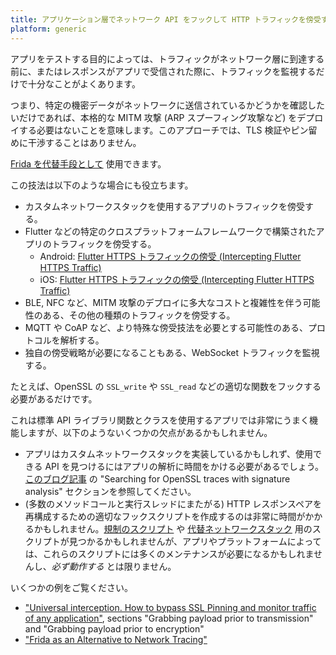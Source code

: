 ```yaml
---
title: アプリケーション層でネットワーク API をフックして HTTP トラフィックを傍受する (Intercepting HTTP Traffic by Hooking Network APIs at the Application Layer)
platform: generic
---
```


アプリをテストする目的によっては、トラフィックがネットワーク層に到達する前に、またはレスポンスがアプリで受信された際に、トラフィックを監視するだけで十分なことがよくあります。

つまり、特定の機密データがネットワークに送信されているかどうかを確認したいだけであれば、本格的な MITM 攻撃 (ARP スプーフィング攻撃など) をデプロイする必要はないことを意味します。このアプローチでは、TLS 検証やピン留めに干渉することはありません。

[Frida を代替手段として](https://gaiaslastlaugh.medium.com/frida-as-an-alternative-to-network-tracing-5173cfbd7a0b) 使用できます。

この技法は以下のような場合にも役立ちます。

- カスタムネットワークスタックを使用するアプリのトラフィックを傍受する。
- Flutter などの特定のクロスプラットフォームフレームワークで構築されたアプリのトラフィックを傍受する。
    - Android: [Flutter HTTPS トラフィックの傍受 (Intercepting Flutter HTTPS Traffic)](../../techniques/android/MASTG-TECH-0109.md)
    - iOS: [Flutter HTTPS トラフィックの傍受 (Intercepting Flutter HTTPS Traffic)](../../techniques/ios/MASTG-TECH-0110.md)
- BLE, NFC など、MITM 攻撃のデプロイに多大なコストと複雑性を伴う可能性のある、その他の種類のトラフィックを傍受する。
- MQTT や CoAP など、より特殊な傍受技法を必要とする可能性のある、プロトコルを解析する。
- 独自の傍受戦略が必要になることもある、WebSocket トラフィックを監視する。

たとえば、OpenSSL の `SSL_write` や `SSL_read` などの適切な関数をフックする必要があるだけです。

これは標準 API ライブラリ関数とクラスを使用するアプリでは非常にうまく機能しますが、以下のようないくつかの欠点があるかもしれません。

- アプリはカスタムネットワークスタックを実装しているかもしれず、使用できる API を見つけるにはアプリの解析に時間をかける必要があるでしょう。[このブログ記事](https://hackmag.com/security/ssl-sniffing/ "Searching for OpenSSL traces with signature analysis") の "Searching for OpenSSL traces with signature analysis" セクションを参照してください。
- (多数のメソッドコールと実行スレッドにまたがる) HTTP レスポンスペアを再構成するための適切なフックスクリプトを作成するのは非常に時間がかかるかもしれません。[規制のスクリプト](https://github.com/fanxs-t/Android-SSL_read-write-Hook/blob/master/frida-hook.py) や [代替ネットワークスタック](https://codeshare.frida.re/@owen800q/okhttp3-interceptor/) 用のスクリプトが見つかるかもしれませんが、アプリやプラットフォームによっては、これらのスクリプトには多くのメンテナンスが必要になるかもしれませんし、_必ず動作する_ とは限りません。

いくつかの例をご覧ください。

- ["Universal interception. How to bypass SSL Pinning and monitor traffic of any application"](https://hackmag.com/security/ssl-sniffing/), sections "Grabbing payload prior to transmission" and "Grabbing payload prior to encryption"
- ["Frida as an Alternative to Network Tracing"](https://gaiaslastlaugh.medium.com/frida-as-an-alternative-to-network-tracing-5173cfbd7a0b)
